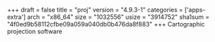 +++
draft = false
title = "proj"
version = "4.9.3-1"
categories = ['apps-extra']
arch = "x86_64"
size = "1032556"
usize = "3914752"
sha1sum = "4f0ed9b58112cfbe09a059a040db0b476da8f883"
+++
Cartographic projection software